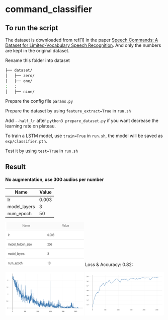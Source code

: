 # command_classifier

## To run the script
The dataset is downloaded from ref[1] in the paper [Speech Commands: A Dataset for Limited-Vocabulary Speech Recognition](https://arxiv.org/abs/1804.03209). And only the numbers are kept in the original dataset. 

Rename this folder into dataset
```bash
├── dataset/
│   ├── zero/
│   ├── one/
:	:
│   ├── nine/
```
Prepare the config file `params.py`

Prepare the dataset by using `feature_extract=True` in `run.sh`

Add `--half_lr` after `python3 prepare_dataset.py` if you want decrease the learning rate on plateau. 

To train a LSTM model, use `train=True` in `run.sh`, the model will be saved as `exp/classifier.pth`. 

Test it by using `test=True` in `run.sh` 

## Result
#### No augmentation, use 300 audios per number
| Name  | Value |
| ------------- | ------------- |
| lr  | 0.003  |
| model_layers  | 3  |
| num_epoch  | 50  |

<img src="figs/params-300.png" width="250px" height="140px"/>
Loss & Accuracy: 0.82:
<p float="left">
  <img src="figs/loss-300.png" width="250px" height="140px"/>
  <img src="figs/acc-300.png" width="250px" height="140px"/>
</p>